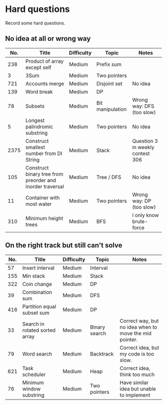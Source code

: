# Hard questions

Record some hard questions.

## No idea at all or wrong way

| No.  | Title                                                     | Difficulty | Topic            | Notes                            |
|------|-----------------------------------------------------------|------------|------------------|----------------------------------|
| 238  | Product of array except self                              | Medium     | Prefix sum       |                                  |
| 3    | 3Sum                                                      | Medium     | Two pointers     |                                  |
| 721  | Accounts merge                                            | Medium     | Disjoint set     | No idea                          |
| 139  | Word break                                                | Medium     | DP               |                                  |
| 78   | Subsets                                                   | Medium     | Bit manipulation | Wrong way: DFS (too slow)        |
| 5    | Longest palindromic substring                             | Medium     | Two pointers     | No idea                          |
| 2375 | Construct smallest number from DI String                  | Medium     | Stack            | Question 3 in weekly contest 306 |
| 105  | Construct binary tree from preorder and inorder traversal | Medium     | Tree / DFS       | No idea                          |
| 11   | Container with most water                                 | Medium     | Two pointers     | Wrong way: DP (too slow)         |
| 310  | Minimum height trees                                      | Medium     | BFS              | I only know brute-force          |

## On the right track but still can't solve

| No. | Title                          | Difficulty | Topic         | Notes                                                  |
|-----|--------------------------------|------------|---------------|--------------------------------------------------------|
| 57  | Insert interval                | Medium     | Interval      |                                                        |
| 155 | Min stack                      | Medium     | Stack         |                                                        |
| 322 | Coin change                    | Medium     | DP            |                                                        |
| 39  | Combination sum                | Medium     | DFS           |                                                        |
| 416 | Partition equal subset sum     | Medium     | DP            |                                                        |
| 33  | Search in rotated sorted array | Medium     | Binary search | Correct way, but no idea when to move the mid pointer. |
| 79  | Word search                    | Medium     | Backtrack     | Correct idea, but my code is too slow.                 |
| 621 | Task scheduler                 | Medium     | Heap          | Correct idea, think too much                           |
| 76  | Minimum window substring       | Medium     | Two pointers  | Have similar idea but unable to implement              |

